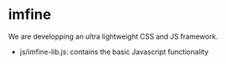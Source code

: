 # imfine

We are developping an ultra lightweight CSS and JS framework.

* js/imfine-lib.js: contains the basic Javascript functionality